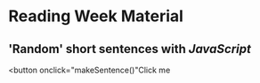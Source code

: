 <h1> Reading Week Material </h1>
<!DOCTYPE html>
<html>
<body>
  
<h2> 'Random' short sentences with <em>JavaScript </em> </h2>

<button onclick="makeSentence()"Click me</button>

<p id="demo"></p>

<script>
  function makeSentence() {
  var person = {
      names: ["George", "Sam", "Alex", "Fiona", "Sally", "Jennifer", "Nickole", "Amanda", "Hector", "Alice", "Benjamin", "Jane", "Austin", "Amy", "Sandra", "He", "She", "Vincent", "Arthur" ],
      verbes: ["speaks", "eats", "runs", "reads", "writes" ],
      adverbs: ["slowly", "fast", "with_passion", "rarely" ],
      };
  
  name = person.names[Math.floor(Math.random() * person.names.length)];
  verb = person.verbs[Math.floor(Math.radom() * person.verbs.length)];
  adverb = person.adverbs[Math.floor(Math.random() * person.adverbs.length)];
  
  document.getElementById("demo").innerHTML = name + " " + verb + " " + adverb " ";
  }
  </script>
  
